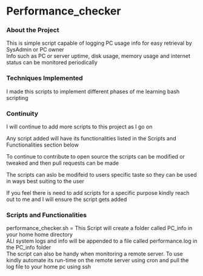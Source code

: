 # Performance_checker 

### About the Project

This is simple script capable of logging PC usage info for easy retrieval by SysAdmin or PC owner <br>
Info such as PC or server uptime, disk usage, memory usage and internet status can be monitored periodically 

### Techniques Implemented

I made this scripts to implement different phases of me learning bash scripting


### Continuity
I will continue to add more scripts to this project as I go on

Any script added will have its functionalities listed in the Scripts and Functionalities section below

To continue to contribute to open source the scripts can be modified or tweaked and then pull requests can be made 

The scripts can aslo be modifeid to users specific taste so they can be used in ways best suiting to the user

If you feel there is need to add scripts for a specific purpose kindly reach out to me and I will ensure the script gets added 

### Scripts and Functionalities
performance_checker.sh = This Script will create a folder called PC_info in your home home directory <br>
ALl system logs and info will be appended to a file called performance.log in the PC_info folder <br>
The script can also be handy when monitoring a remote server. To use kindly automate its run-time on the remote server using cron and pull the log file to your home pc using ssh
